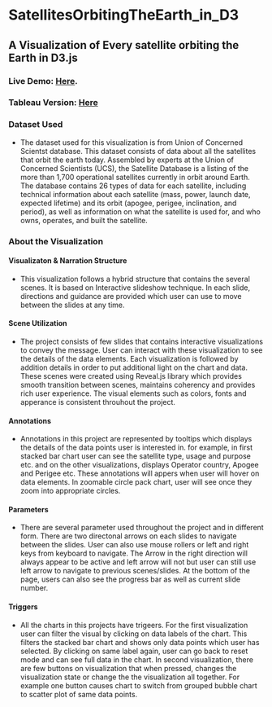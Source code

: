 
# SatellitesOrbitingTheEarth_in_D3

##  A Visualization of Every satellite orbiting the Earth in D3.js

### Live Demo: [Here](https://nishitpatel01.github.io/SatellitesOrbitingTheEarth_in_D3/#/Index).
### Tableau Version: [Here](https://public.tableau.com/profile/nishit6479#!/vizhome/MidTermProject_2/Dashboard)

### Dataset Used
- The dataset used for this visualization is from Union of Concerned Scientst database. This dataset consists of data about all the satellites that orbit the earth today. Assembled by experts at the Union of Concerned Scientists (UCS), the Satellite Database is a listing of the more than 1,700 operational satellites currently in orbit around Earth. The database contains 26 types of data for each satellite, including technical information about each satellite (mass, power, launch date, expected lifetime) and its orbit (apogee, perigee, inclination, and period), as well as information on what the satellite is used for, and who owns, operates, and built the satellite.

### About the Visualization

#### Visualizaton & Narration Structure
- This visualization follows a hybrid structure that contains the several scenes. It is based on Interactive slideshow technique. In each slide, directions and guidance are provided which user can use to move between the slides at any time.
    
#### Scene Utilization
- The project consists of few slides that contains interactive visualizations to convey the message. User can interact with these visualization to see the details of the data elements. Each visualization is followed by addition details in order to put additional light on the chart and data. These scenes were created using Reveal.js library which provides smooth transition between scenes, maintains coherency and provides rich user experience. The visual elements such as colors, fonts and apperance is consistent throuhout the project.
    
#### Annotations
- Annotations in this project are represented by tooltips which displays the details of the data points user is interested in. for example, in first stacked bar chart user can see the satellite type, usage and purpose etc. and on the other visualizations, displays Operator country, Apogee and Perigee etc. These annotations will appers when user will hover on data elements. In zoomable circle pack chart, user will see once they zoom into appropriate circles.
    
#### Parameters
- There are several parameter used throughout the project and in different form. There are two directonal arrows on each slides to navigate between the slides. User can also use mouse rollers or left and right keys from keyboard to navigate. The Arrow in the right direction will always appear to be active and left arrow will not but user can still use left arrow to navigate to previous scenes/slides. At the bottom of the page, users can also see the progress bar as well as current slide number.
    
#### Triggers
- All the charts in this projects have trigeers. For the first visualization user can filter the visual by clicking on data labels of the chart. This filters the stacked bar chart and shows only data points which user has selected. By clicking on same label again, user can go back to reset mode and can see full data in the chart. In second visualization, there are few buttons on visualization that when pressed, changes the visualization state or change the the visualization all together. For example one button causes chart to switch from grouped bubble chart to scatter plot of same data points.




